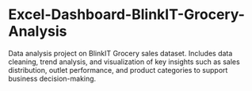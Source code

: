 # Excel-Dashboard-BlinkIT-Grocery-Analysis
Data analysis project on BlinkIT Grocery sales dataset. Includes data cleaning, trend analysis, and visualization of key insights such as sales distribution, outlet performance, and product categories to support business decision-making.

